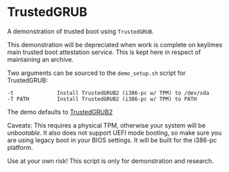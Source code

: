 # TrustedGRUB

A demonstration of trusted boot using `TrustedGRUB`.

This demonstration will be depreciated when work is complete on keylimes
main trusted boot attestation service. This is kept here in respect of
maintaining an archive.

Two arguments can be sourced to the `demo_setup.sh` script for TrustedGRUB:

    -t              Install TrustedGRUB2 (i386-pc w/ TPM) to /dev/sda
    -T PATH         Install TrustedGRUB2 (i386-pc w/ TPM) to PATH

The demo defaults to [TrustedGRUB2](https://github.com/Rohde-Schwarz-Cybersecurity/TrustedGRUB2)

Caveats: This requires a physical TPM, otherwise your system will be
*unbootable*.  It also does not support UEFI mode booting, so make sure you are
using legacy boot in your BIOS settings. It will be built for the i386-pc
platform.

Use at your own risk! This script is only for demonstration and research. 
